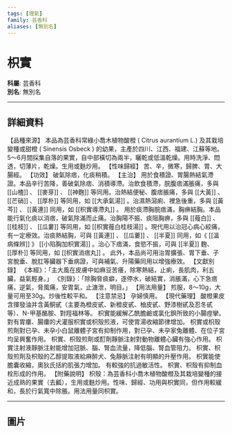 ```yaml
---
tags: [理氣]
family: 芸香科
aliases: [無別名]
---
```


# 枳實

**科屬**: 芸香科  
**別名**: 無別名  

---

## 詳細資料
【品種來源】
本品為芸香科常綠小喬木植物酸橙 (
Citrus aurantium
L.) 及其栽培變種或甜橙 (
Sinensis Osbeck
) 的幼果，主產於四川、江西、福建、江蘇等地。5～6月間採集自落的果實，自中部橫切為兩半，曬乾或低溫乾燥。用時洗淨、悶透，切薄片，乾燥。生用或麩炒用。
【性味歸經】
苦、辛，微寒，歸脾、胃、大腸經。
【功效】
破氣除痞，化痰稍積。
【主治】
用於食積證、胃腸熱結氣滯證。本品辛行苦降，善破氣除痞、消積導滯。治飲食積滯，脘腹痞滿脹痛，多與 [[山楂]] 、 [[麥芽]] 、 [[神麴]] 等同用。治熱結便秘、腹痞脹痛，多與 [[大黃]] 、 [[芒硝]] 、 [[厚朴]] 等同用，如 [[大承氣湯]] 。治濕熱瀉痢、裡急後重，多與 [[黃芩]] 、 [[黃連]] 同用，如 [[枳實導滯丸]] 。
用於痰滯胸脘痞滿，胸痹結胸。本品能行氣化痰以消痞，破氣除滿而止痛。治胸陽不振、痰阻胸痹，多與 [[薤白]] 、 [[桂枝]] 、 [[瓜蔞]] 等同用，如 [[枳實薤白桂枝湯]] 。現代用以治冠心病心絞痛，有一定療效。治痰熱結胸，可與 [[黃連]] 、 [[瓜蔞]] 、 [[半夏]] 同用，如《 [[溫病條辨]] 》 [[小陷胸加枳實湯]] 。治心下痞滿，食慾不振，可與 [[半夏]] 麴、 [[厚朴]] 等同用，如 [[枳實消痞丸]] 。
此外，本品尚可用治胃擴張、胃下垂、子宮脫垂、脫肛等臟器下垂病證，可與補氣、升陽藥同用以增強療效。
【文獻別錄】
《本經》：「主大風在皮膚中如麻豆苦癢，除寒熱結，止痢，長肌肉，利五臟，益氣輕身。」
《別錄》：「除胸脅痰癖，逐停水，破結實，消脹滿，心下急痞痛，逆氣，脅風痛，安胃氣，止溏泄，明目。」
【用法用量】
煎服，8～10g，大量可用至30g。炒後性較平和。
【注意禁忌】
孕婦慎用。
【現代藥理】
酸橙果皮含揮發油并含黃酮甙（主要為橙皮甙、新橙皮甙、柚皮甙、野漆樹甙及忍冬甙等）、N-甲基酪胺、對羥福林等。
枳實能緩解乙酰膽鹼或氯化鋇所致的小腸痙攣。
對有胃瘻、腸瘻的犬灌服枳實或枳殼煎液，可使胃湯收縮節律增加。
枳實或枳殼煎劑對已孕、未孕小白鼠離體子宮有抑制作用，對已孕、未孕家兔離體、在位子宮均呈興奮作用。
枳實、枳殼煎劑或酊劑靜脈注射對動物離體心臟有強心作用。
枳實注射液靜脈注射能增加冠脈、腦、腎血流量，降低腦、腎血管阻力。
枳實、枳殼煎劑及枳殼的乙醇提取液給麻醉犬、兔靜脈注射有明顯的升壓作用。
枳實能使膽囊收縮，奧狄氏括約肌張力增加。
有較強的抗過敏活性。
枳實、枳殼有抑制血栓形成的作用。
【附藥說明】
枳殼：為芸香科小喬木植物酸橙及其栽培變種的接近成熟的果實（去瓤），生用或麩炒用。性味、歸經、功用與枳實同，但作用較緩和，長於行氣寬中除脹。用法用量同枳實。

---

## 圖片
